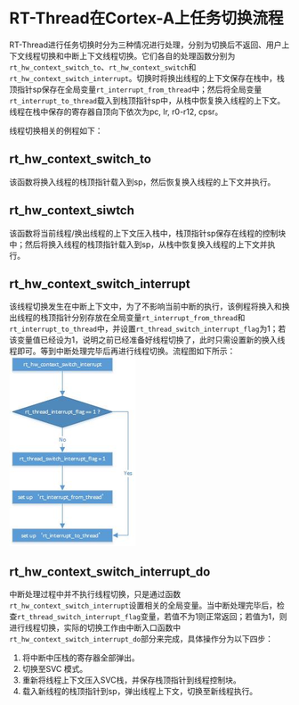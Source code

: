# RT-Thread在Cortex-A上任务切换流程
RT-Thread进行任务切换时分为三种情况进行处理，分别为切换后不返回、用户上下文线程切换和中断上下文线程切换。它们各自的处理函数分别为`rt_hw_context_switch_to`、`rt_hw_context_switch`和`rt_hw_context_switch_interrupt`。切换时将换出线程的上下文保存在栈中，栈顶指针sp保存在全局变量`rt_interrupt_from_thread`中；然后将全局变量`rt_interrupt_to_thread`载入到栈顶指针sp中，从栈中恢复换入线程的上下文。线程在栈中保存的寄存器自顶向下依次为pc, lr, r0-r12, cpsr。


线程切换相关的例程如下：
## rt_hw_context_switch_to
该函数将换入线程的栈顶指针载入到sp，然后恢复换入线程的上下文并执行。
## rt_hw_context_siwtch
该函数将当前线程/换出线程的上下文压入栈中，栈顶指针sp保存在线程的控制块中；然后将换入线程的栈顶指针载入到sp，从栈中恢复换入线程的上下文并执行。
## rt_hw_context_switch_interrupt
该线程切换发生在中断上下文中，为了不影响当前中断的执行，该例程将换入和换出线程的栈顶指针分别存放在全局变量`rt_interrupt_from_thread`和`rt_interrupt_to_thread`中，并设置`rt_thread_switch_interrupt_flag`为1；若该变量值已经设为1，说明之前已经准备好线程切换了，此时只需设置新的换入线程即可。等到中断处理完毕后再进行线程切换。流程图如下所示：
![rt hw context switch interrupt](./pictures/rt_hw_context_switch_interrupt.jpg)

## rt_hw_context_switch_interrupt_do
中断处理过程中并不执行线程切换，只是通过函数`rt_hw_context_switch_interrupt`设置相关的全局变量。当中断处理完毕后，检查`rt_thread_switch_interrupt_flag`变量，若值不为1则正常返回；若值为1，则进行线程切换，实际的切换工作由中断入口函数中`rt_hw_context_switch_interrupt_do`部分来完成，具体操作分为以下四步：
1. 将中断中压栈的寄存器全部弹出。
2. 切换至SVC 模式。
3. 重新将线程上下文压入SVC栈，并保存栈顶指针到线程控制块。
4. 载入新线程的栈顶指针到sp，弹出线程上下文，切换至新线程执行。

